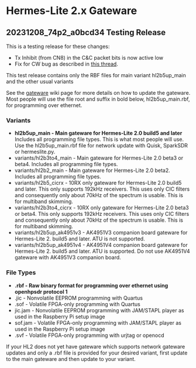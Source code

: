 Hermes-Lite 2.x Gateware
========================

## 20231208_74p2_a0bcd34 Testing Release

This is a testing release for these changes:

* Tx Inhibit (from CN8) in the C&C packet bits is now active low
* Fix for CW bug as described in [this thread](https://groups.google.com/g/hermes-lite/c/ttDsWYYal1o/m/y5ZF1LIQAQAJ).

This test release contains only the RBF files for main variant hl2b5up_main and the other usual variants

See the [gateware](https://github.com/softerhardware/Hermes-Lite2/wiki/Updating-Gateware) wiki page for more details on how to update the gateware. Most people will use the file root and suffix in bold below, hl2b5up_main.rbf, for programming over ethernet.

### Variants

* **hl2b5up_main - Main gateware for Hermes-Lite 2.0 build5 and later** Includes all programming file types. This is what most people will use. Use the hl2b5up_main.rbf file for network update with Quisk, SparkSDR or hermeslite.py.
* variants/hl2b3to4_main - Main gateware for Hermes-Lite 2.0 beta3 or beta4. Includes all programming file types.
* variants/hl2b2_main - Main gateware for Hermes-Lite 2.0 beta2. Includes all programming file types.
* variants/hl2b5_cicrx - 10RX only gateware for Hermes-Lite 2.0 build5 and later. This only supports 192kHz receivers. This uses only CIC filters and consequently only about 70kHz of the spectrum is usable. This is for multiband skimming.
* variants/hl2b3to4_cicrx - 10RX only gateware for Hermes-Lite 2.0 beta3 or beta4. This only supports 192kHz receivers. This uses only CIC filters and consequently only about 70kHz of the spectrum is usable. This is for multiband skimming.
* variants/hl2b5up_ak4951v3 - AK4951V3 companion board gateware for Hermes-Lite 2. build5 and later. ATU is not supported.
* variants/hl2b5up_ak4951v4 - AK4951V4 companion board gateware for Hermes-Lite 2. build5 and later. ATU is supported. Do not use AK4951V4 gateware with AK4951V3 companion board.


### File Types

* **.rbf - Raw binary format for programming over ethernet using openhpsdr protocol 1**
* .jic - Nonvolatile EEPROM programming with Quartus
* .sof - Volatile FPGA-only programming with Quartus
* jic.jam - Nonvolatile EEPROM programming with JAM/STAPL player as used in the Raspberry Pi setup image
* sof.jam - Volatile FPGA-only programming with JAM/STAPL player as used in the Raspberry Pi setup image
* .svf - Volatile FPGA-only programming with urjtag or openocd

If your HL2 does not yet have gateware which supports network gateware updates and only a .rbf file is provided for your desired variant, first update to the main gateware and then update to your variant.




